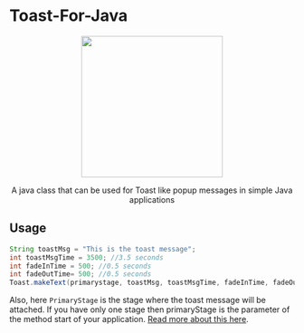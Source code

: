 # Toast-For-Java

<p align="center">
  <img width="250" height="250" src="https://user-images.githubusercontent.com/41565823/52897273-dd777f00-31d2-11e9-93e3-c30d8571e5d3.png">
</p>

<p align="center">
  A java class that can be used for Toast like popup messages in simple Java applications
</p> 

## Usage

```java
String toastMsg = "This is the toast message";
int toastMsgTime = 3500; //3.5 seconds
int fadeInTime = 500; //0.5 seconds
int fadeOutTime= 500; //0.5 seconds
Toast.makeText(primarystage, toastMsg, toastMsgTime, fadeInTime, fadeOutTime);
```

Also, here `PrimaryStage` is the stage where the toast message will be attached. If you have only one stage then primaryStage is the parameter of the method start of your application. 
[Read more about this here](docs.oracle.com/javase/8/javafx/api/javafx/stage/Stage.html).
